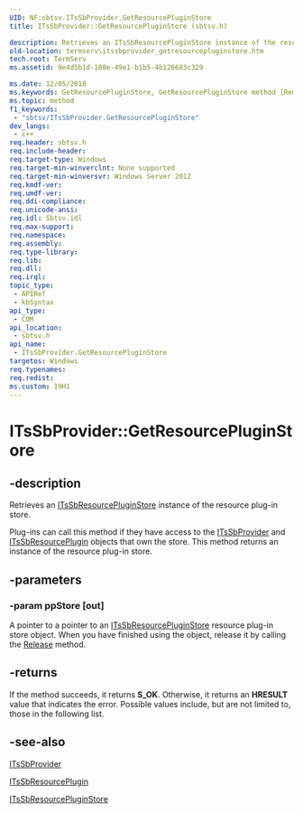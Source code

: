 ```yaml
---
UID: NF:sbtsv.ITsSbProvider.GetResourcePluginStore
title: ITsSbProvider::GetResourcePluginStore (sbtsv.h)

description: Retrieves an ITsSbResourcePluginStore instance of the resource plug-in store.
old-location: termserv\itssbprovider_getresourcepluginstore.htm
tech.root: TermServ
ms.assetid: 9e4d5b1d-100e-49e1-b1b5-4b126683c329

ms.date: 12/05/2018
ms.keywords: GetResourcePluginStore, GetResourcePluginStore method [Remote Desktop Services], GetResourcePluginStore method [Remote Desktop Services],ITsSbProvider interface, ITsSbProvider interface [Remote Desktop Services],GetResourcePluginStore method, ITsSbProvider.GetResourcePluginStore, ITsSbProvider::GetResourcePluginStore, sbtsv/ITsSbProvider::GetResourcePluginStore, termserv.itssbprovider_getresourcepluginstore
ms.topic: method
f1_keywords: 
 - "sbtsv/ITsSbProvider.GetResourcePluginStore"
dev_langs:
 - c++
req.header: sbtsv.h
req.include-header: 
req.target-type: Windows
req.target-min-winverclnt: None supported
req.target-min-winversvr: Windows Server 2012
req.kmdf-ver: 
req.umdf-ver: 
req.ddi-compliance: 
req.unicode-ansi: 
req.idl: Sbtsv.idl
req.max-support: 
req.namespace: 
req.assembly: 
req.type-library: 
req.lib: 
req.dll: 
req.irql: 
topic_type:
 - APIRef
 - kbSyntax
api_type:
 - COM
api_location:
 - sbtsv.h
api_name:
 - ITsSbProvider.GetResourcePluginStore
targetos: Windows
req.typenames: 
req.redist: 
ms.custom: 19H1
---
```


# ITsSbProvider::GetResourcePluginStore


## -description


Retrieves an <a href="https://docs.microsoft.com/windows/desktop/api/sbtsv/nn-sbtsv-itssbresourcepluginstore">ITsSbResourcePluginStore</a> instance of the resource plug-in store.

Plug-ins can call this method if they have access to the <a href="https://docs.microsoft.com/windows/desktop/api/sbtsv/nn-sbtsv-itssbprovider">ITsSbProvider</a> and <a href="https://docs.microsoft.com/windows/desktop/api/sbtsv/nn-sbtsv-itssbresourceplugin">ITsSbResourcePlugin</a> objects that own the store. This method returns an instance of the resource plug-in store.


## -parameters




### -param ppStore [out]

A pointer to a pointer to an <a href="https://docs.microsoft.com/windows/desktop/api/sbtsv/nn-sbtsv-itssbresourcepluginstore">ITsSbResourcePluginStore</a> resource plug-in store object. When you have finished using the object, release it by calling the <a href="https://docs.microsoft.com/windows/desktop/api/unknwn/nf-unknwn-iunknown-release">Release</a> method.


## -returns



If the method succeeds, it returns <b>S_OK</b>. Otherwise, it returns an <b>HRESULT</b> value that indicates the error. Possible values include, but are not limited to, those in the following list.




## -see-also




<a href="https://docs.microsoft.com/windows/desktop/api/sbtsv/nn-sbtsv-itssbprovider">ITsSbProvider</a>



<a href="https://docs.microsoft.com/windows/desktop/api/sbtsv/nn-sbtsv-itssbresourceplugin">ITsSbResourcePlugin</a>



<a href="https://docs.microsoft.com/windows/desktop/api/sbtsv/nn-sbtsv-itssbresourcepluginstore">ITsSbResourcePluginStore</a>
 

 

